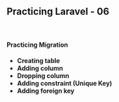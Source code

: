 <!DOCTYPE html>
<html>
<body>

  <h2>Practicing Laravel - 06</h2><br>
  <h4>Practicing Migration</h4>
  <ul>
    <li><b>Creating table</b></li>
    <li><b>Adding column</b></li>
    <li><b>Dropping column</b></li>    
    <li><b>Adding constraint (Unique Key)</b></li>
    <li><b>Adding foreign key</b></li> 
  </ul>  

</body>
</html>